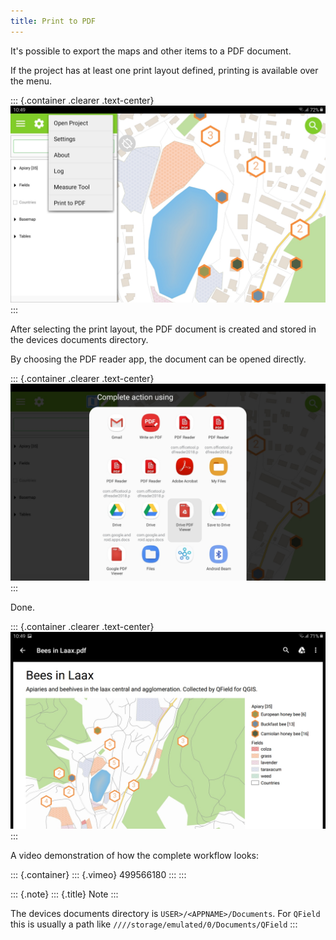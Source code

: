 ```yaml
---
title: Print to PDF
---
```


It\'s possible to export the maps and other items to a PDF document.

If the project has at least one print layout defined, printing is
available over the menu.

::: {.container .clearer .text-center}
![](../../assets/images/print_menu.jpg)
:::

After selecting the print layout, the PDF document is created and stored
in the devices documents directory.

By choosing the PDF reader app, the document can be opened directly.

::: {.container .clearer .text-center}
![](../../assets/images/print_open.jpg)
:::

Done.

::: {.container .clearer .text-center}
![](../../assets/images/print_document.jpg)
:::

A video demonstration of how the complete workflow looks:

::: {.container}
::: {.vimeo}
499566180
:::
:::

::: {.note}
::: {.title}
Note
:::

The devices documents directory is `USER>/<APPNAME>/Documents`. For
`QField` this is usually a path like
`////storage/emulated/0/Documents/QField`
:::
